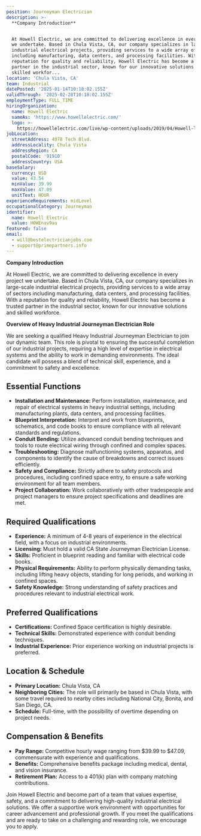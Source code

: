 ```yaml
---
position: Journeyman Electrician
description: >-
  **Company Introduction**


  At Howell Electric, we are committed to delivering excellence in every project
  we undertake. Based in Chula Vista, CA, our company specializes in large-scale
  industrial electrical projects, providing services to a wide array of sectors
  including manufacturing, data centers, and processing facilities. With a
  reputation for quality and reliability, Howell Electric has become a trusted
  partner in the industrial sector, known for our innovative solutions and
  skilled workfor...
location: 'Chula Vista, CA'
team: Industrial
datePosted: '2025-01-14T10:18:02.155Z'
validThrough: '2025-02-28T10:18:02.155Z'
employmentType: FULL_TIME
hiringOrganization:
  name: Howell Electric
  sameAs: 'https://www.howellelectric.com/'
  logo: >-
    https://howellelectric.com/live/wp-content/uploads/2019/04/Howell-logo-img.png
jobLocation:
  streetAddress: 4078 Tech Blvd.
  addressLocality: Chula Vista
  addressRegion: CA
  postalCode: '91910'
  addressCountry: USA
baseSalary:
  currency: USD
  value: 43.54
  minValue: 39.99
  maxValue: 47.09
  unitText: HOUR
experienceRequirements: midLevel
occupationalCategory: Journeyman
identifier:
  name: Howell Electric
  value: HOWEnav9au
featured: false
email:
  - will@bestelectricianjobs.com
  - support@primepartners.info
---
```




**Company Introduction**

At Howell Electric, we are committed to delivering excellence in every project we undertake. Based in Chula Vista, CA, our company specializes in large-scale industrial electrical projects, providing services to a wide array of sectors including manufacturing, data centers, and processing facilities. With a reputation for quality and reliability, Howell Electric has become a trusted partner in the industrial sector, known for our innovative solutions and skilled workforce.

**Overview of Heavy Industrial Journeyman Electrician Role**

We are seeking a qualified Heavy Industrial Journeyman Electrician to join our dynamic team. This role is pivotal to ensuring the successful completion of our industrial projects, requiring a high level of expertise in electrical systems and the ability to work in demanding environments. The ideal candidate will possess a blend of technical skill, experience, and a commitment to safety and excellence.

## Essential Functions

- **Installation and Maintenance:** Perform installation, maintenance, and repair of electrical systems in heavy industrial settings, including manufacturing plants, data centers, and processing facilities.
- **Blueprint Interpretation:** Interpret and work from blueprints, schematics, and code books to ensure compliance with all relevant standards and regulations.
- **Conduit Bending:** Utilize advanced conduit bending techniques and tools to route electrical wiring through confined and complex spaces.
- **Troubleshooting:** Diagnose malfunctioning systems, apparatus, and components to identify the cause of breakdowns and correct issues efficiently.
- **Safety and Compliance:** Strictly adhere to safety protocols and procedures, including confined space entry, to ensure a safe working environment for all team members.
- **Project Collaboration:** Work collaboratively with other tradespeople and project managers to ensure project specifications and deadlines are met.

## Required Qualifications

- **Experience:** A minimum of 4-8 years of experience in the electrical field, with a focus on industrial environments.
- **Licensing:** Must hold a valid CA State Journeyman Electrician License.
- **Skills:** Proficient in blueprint reading and familiar with electrical code books.
- **Physical Requirements:** Ability to perform physically demanding tasks, including lifting heavy objects, standing for long periods, and working in confined spaces.
- **Safety Knowledge:** Strong understanding of safety practices and procedures relevant to industrial electrical work.

## Preferred Qualifications

- **Certifications:** Confined Space certification is highly desirable.
- **Technical Skills:** Demonstrated experience with conduit bending techniques.
- **Industrial Experience:** Prior experience working on industrial projects is preferred.

## Location & Schedule

- **Primary Location:** Chula Vista, CA
- **Neighboring Cities:** The role will primarily be based in Chula Vista, with some travel required to nearby cities including National City, Bonita, and San Diego, CA.
- **Schedule:** Full-time, with the possibility of overtime depending on project needs.

## Compensation & Benefits

- **Pay Range:** Competitive hourly wage ranging from $39.99 to $47.09, commensurate with experience and qualifications.
- **Benefits:** Comprehensive benefits package including medical, dental, and vision insurance.
- **Retirement Plan:** Access to a 401(k) plan with company matching contributions.

Join Howell Electric and become part of a team that values expertise, safety, and a commitment to delivering high-quality industrial electrical solutions. We offer a supportive work environment with opportunities for career advancement and professional growth. If you meet the qualifications and are ready to take on a challenging and rewarding role, we encourage you to apply.
